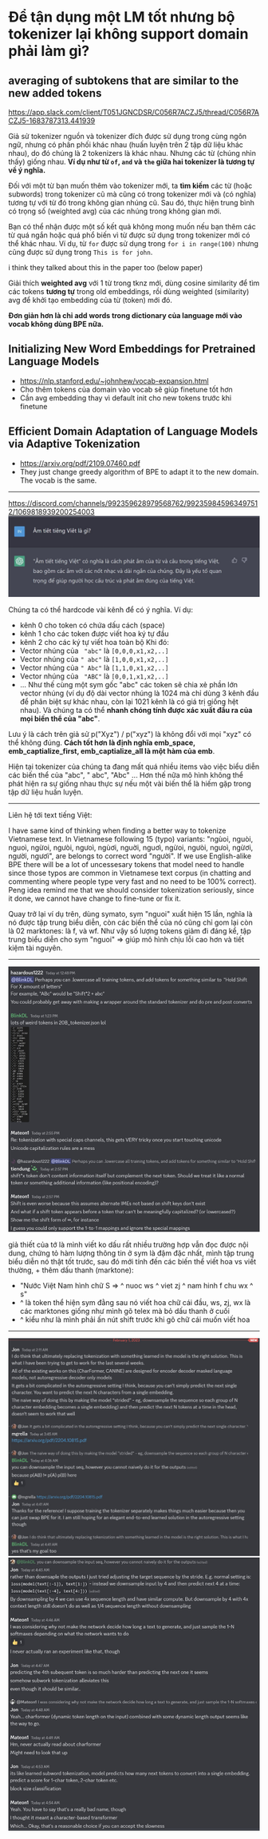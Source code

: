 # Để tận dụng một LM tốt nhưng bộ tokenizer lại không support domain phải làm gì?

## averaging of subtokens that are similar to the new added tokens
https://app.slack.com/client/T051JGNCDSR/C056R7ACZJ5/thread/C056R7ACZJ5-1683787313.441939

Giả sử tokenizer nguồn và tokenizer đích được sử dụng trong cùng ngôn ngữ, nhưng có phân phối khác nhau (huấn luyện trên 2 tập dữ liệu khác nhau), do đó chúng là 2 tokenizers là khác nhau. Nhưng các từ (chúng nhìn thấy) giống nhau. **Ví dụ như từ `of`, `and` và `the` giữa hai tokenizer là tương tự về ý nghĩa.**

Đối với một từ bạn muốn thêm vào tokenizer mới, ta **tìm kiếm** các từ (hoặc subwords) trong tokenizer cũ mà cũng có trong tokenizer mới và (có nghĩa) tương tự với từ đó trong không gian nhúng cũ. Sau đó, thực hiện trung bình có trọng số (weighted avg) của các nhúng trong không gian mới.

Bạn có thể nhận được một số kết quả không mong muốn nếu bạn thêm các từ quá ngắn hoặc quá phổ biến vì từ được sử dụng trong tokenizer mới có thể khác nhau. Ví dụ, từ `for` được sử dụng trong `for i in range(100)` nhưng cũng được sử dụng trong `This is for john`.

i think they talked about this in the paper too (below paper)

Giải thích **weighted avg** với 1 từ trong tknz mới, dùng cosine similarity để tìm các tokens **tương tự** trong old embeddings, rồi dùng weighted (similarity) avg để khởi tạo embedding của từ (token) mới đó.

**Đơn giản hơn là chỉ add words trong dictionary của language mới vào vocab không dùng BPE nữa.**


## Initializing New Word Embeddings for Pretrained Language Models
- https://nlp.stanford.edu/~johnhew/vocab-expansion.html
- Cho thêm tokens của domain vào vocab sẽ giúp finetune tốt hơn
- Cần avg embedding thay vì default init cho new tokens trước khi finetune


## Efficient Domain Adaptation of Language Models via Adaptive Tokenization
- https://arxiv.org/pdf/2109.07460.pdf
- They just change greedy algorithm of BPE to adapt it to the new domain. The vocab is the same.


- - -


https://discord.com/channels/992359628979568762/992359845963497512/1069818939200254003  
![](files/tknz-00.jpg)

Chúng ta có thể hardcode vài kênh để có ý nghĩa. Ví dụ:
- kênh 0 cho token có chứa dấu cách (space)
- kênh 1 cho các token được viết hoa ký tự đầu
- kênh 2 cho các ký tự viết hoa toàn bộ
Khi đó:
- Vector nhúng của ` "abc"` là `[0,0,0,x1,x2,..]`
- Vector nhúng của `" abc"` là `[1,0,0,x1,x2,..]`
- Vector nhúng của `" Abc"` là `[1,1,0,x1,x2,..]`
- Vector nhúng của ` "ABC"` là `[0,0,1,x1,x2,..]`
- ...
Như thế cùng một sym gốc "abc" các token sẽ chia xẻ phần lớn vector nhúng (ví dụ độ dài vector nhúng là 1024 mà chỉ dùng 3 kênh đầu để phân biệt sự khác nhau, còn lại 1021 kênh là có giá trị giống hệt nhau). Và chúng ta có thể __nhanh chóng tính được xác xuất đầu ra của mọi biến thể của "abc"__.

Lưu ý là cách trên giả sử p("Xyz") / p("xyz") là không đổi với mọi "xyz" có thể không đúng. __Cách tốt hơn là định nghĩa emb_space, emb_captialize_first, emb_captialize_all là một hàm của emb__.

Hiện tại tokenizer của chúng ta đang mất quá nhiều items vào việc biểu diễn các biến thể của "abc", " abc", "Abc" ... Hơn thế nữa mô hình không thể phát hiện ra sự giống nhau thực sự nếu một vài biến thể là hiếm gặp trong tập dữ liệu huấn luyện.

- - -

Liên hệ tới text tiếng Việt:

I have same kind of thinking when finding a better way to tokenize Vietnamese text.  In Vietnamese following 15 (typo) variants: "ngùoi, nguòi, nguoì, ngừoi, ngưòi, ngưoì, ngùơi, nguời, nguơì, ngừoi, ngưòi, ngưoì, ngừơi, người, ngươì", are belongs to correct word "người". If we use English-alike BPE there will be a lot of uncessesary tokens that model need to handle since those typos are common in Vietnamese text corpus (in chatting and commenting where people type very fast and no need to be 100% correct). Peng idea remind me that we should consider tokenization seriously, since it done, we cannot have change to fine-tune or fix it. 

Quay trở lại ví dụ trên, dùng symato, sym "nguoi" xuất hiện 15 lần, nghĩa là nó được tập trung biểu diễn, còn các biến thể của nó cũng chỉ gom lại còn là 02 marktones: là f, và wf. Như vậy số lượng tokens giảm đi đáng kể, tập trung biểu diễn cho sym "nguoi" => giúp mô hình chịu lỗi cao hơn và tiết kiệm tài nguyên.

- - -

![](files/tknz-01.jpg)

giả thiết của tớ là mình viết ko dấu rất nhiều trường hợp vẫn đọc được nội dung, chứng tỏ hàm lượng thông tin ở sym là đậm đặc nhất, mình tập trung biểu diễn nó thật tốt trước, sau đó mới tính đến các biến thể viết hoa vs viết thường, + thêm dấu thanh (marktone):
- "Nước Việt Nam hình chữ S => ^ nuoc ws ^ viet zj ^ nam hinh f chu wx ^ s"
- ^ là token thể hiện sym đằng sau nó viết hoa chữ cái đầu, ws, zj, wx là các marktones giống như mình gõ telex mà bỏ dấu thanh ở cuối
- ^ kiểu như là mình phải ấn nút shift trước khi gõ chữ cái muốn viết hoa

- - -

![](files/tknz-02.jpg)
![](files/tknz-03.jpg)
